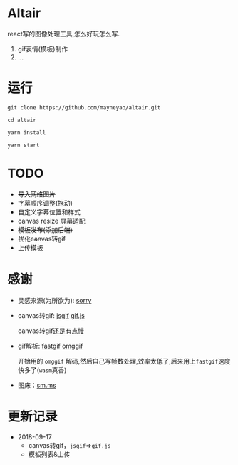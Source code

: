 # Altair

react写的图像处理工具,怎么好玩怎么写.

1. gif表情(模板)制作
2. ...

# 运行

```
git clone https://github.com/mayneyao/altair.git

cd altair

yarn install

yarn start
```

# TODO

+ ~~导入网络图片~~
+ 字幕顺序调整(拖动)
+ 自定义字幕位置和样式
+ canvas resize 屏幕适配
+ ~~模板发布(添加后端)~~
+ ~~优化canvas转gif~~
+ 上传模板


# 感谢

+ 灵感来源(为所欲为): [sorry](https://github.com/xtyxtyx/sorry)


+ canvas转gif: [jsgif](https://github.com/antimatter15/jsgif) [gif.js](https://github.com/jnordberg/gif.js)

  canvas转gif还是有点慢

+ gif解析: [fastgif](https://github.com/samthor/fastgif) [omggif](https://github.com/deanm/omggif)

  开始用的 `omggif` 解码,然后自己写帧数处理,效率太低了,后来用上`fastgif`速度快多了(`wasm`真香)

+ 图床：[sm.ms](https://sm.ms/)

# 更新记录

+ 2018-09-17
    + canvas转gif，`jsgif`=>`gif.js`
    + 模板列表&上传